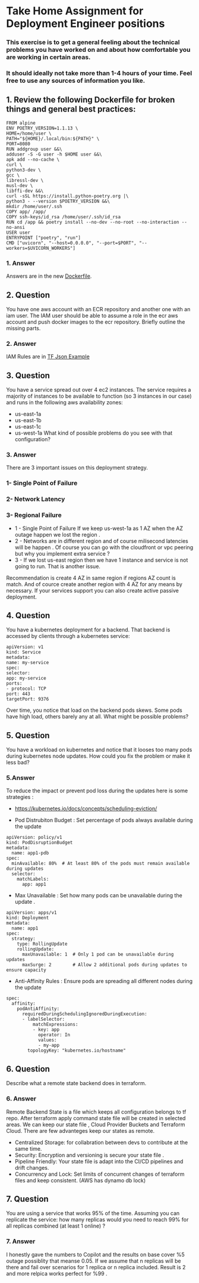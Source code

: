 # Take Home Assignment for Deployment Engineer positions

### This exercise is to get a general feeling about the technical problems you have worked on and about how comfortable you are working in certain areas.

### It should ideally not take more than 1-4 hours of your time. Feel free to use any sources of information you like.

## 1. Review the following Dockerfile for broken things and general best practices:
```
FROM alpine
ENV POETRY_VERSION=1.1.13 \
HOME=/home/user \
PATH="${HOME}/.local/bin:${PATH}" \
PORT=8080
RUN addgroup user &&\
adduser -S -G user -h $HOME user &&\
apk add --no-cache \
curl \
python3-dev \
gcc \
libressl-dev \
musl-dev \
libffi-dev &&\
curl -sSL https://install.python-poetry.org |\
python3 - --version $POETRY_VERSION &&\
mkdir /home/user/.ssh
COPY app/ /app/
COPY ssh-keys/id_rsa /home/user/.ssh/id_rsa
RUN cd /app && poetry install --no-dev --no-root --no-interaction --no-ansi
USER user
ENTRYPOINT ["poetry", "run"]
CMD ["uvicorn", "--host=0.0.0.0", "--port=$PORT", "--workers=$UVICORN_WORKERS"]
```

### 1. Answer 

Answers are in the new [Dockerfile](https://github.com/cenkbardakci/troubleshoot-challange/blob/main/Dockerfile).

## 2. Question

You have one aws account with an ECR repository and another one with
an iam user.
The IAM user should be able to assume a role in the ecr aws account and
push docker images to the ecr repository.
Briefly outline the missing parts.

### 2. Answer 

IAM Rules are in [TF Json Example](https://github.com/cenkbardakci/troubleshoot-challange/blob/main/iam.tf)

## 3. Question

You have a service spread out over 4 ec2 instances.
The service requires a majority of instances to be available to function (so
3 instances in our case) and runs in the following aws availability zones:
- us-east-1a
- us-east-1b
- us-east-1c
- us-west-1a
What kind of possible problems do you see with that configuration?

### 3. Answer 

There are 3 important issues on this deployment strategy. 

### 1- Single Point of Failure 
###   2- Network Latency 
###    3- Regional Failure

- 1 - Single Point of Failure If we keep us-west-1a as 1 AZ when the AZ outage happen we lost the region . 
- 2 - Networks are in different region and of course milisecond latencies will be happen . Of course you can go with the cloudfront or vpc peering but why you implement extra service ? 
- 3 - If we lost us-east region then we have 1 instance and service is not going to run. That is another issue. 

Recommendation is create 4 AZ in same region if regions AZ count is match. And of cource create another region with 4 AZ for any means by necessary. If your services support you can also create active passive deployment.  

## 4. Question

You have a kubernetes deployment for a backend. That backend is accessed
by clients through a kubernetes service:
```
apiVersion: v1
kind: Service
metadata:
name: my-service
spec:
selector:
app: my-service
ports:
- protocol: TCP
port: 443
targetPort: 9376
```
Over time, you notice that load on the backend pods skews. Some pods
have high load, others barely any at all.
What might be possible problems?

## 5. Question

You have a workload on kubernetes and notice that it looses too many
pods during kubernetes node updates.
How could you fix the problem or make it less bad?

### 5.Answer

To reduce the impact or prevent pod loss during the updates here is some strategies : 

- https://kubernetes.io/docs/concepts/scheduling-eviction/

- Pod Distrubiton Budget : Set percentage of pods always available during the update
```
apiVersion: policy/v1
kind: PodDisruptionBudget
metadata:
  name: app1-pdb
spec:
  minAvailable: 80%  # At least 80% of the pods must remain available during updates
  selector:
    matchLabels:
      app: app1

```
- Max Unavailable : Set how many pods can be unavailable during the update .

```
apiVersion: apps/v1
kind: Deployment
metadata:
  name: app1
spec:
  strategy:
    type: RollingUpdate
    rollingUpdate:
      maxUnavailable: 1  # Only 1 pod can be unavailable during updates
      maxSurge: 2        # Allow 2 additional pods during updates to ensure capacity

```
- Anti-Affinity Rules : Ensure pods are spreading all different nodes during the update

```
spec:
  affinity:
    podAntiAffinity:
      requiredDuringSchedulingIgnoredDuringExecution:
      - labelSelector:
          matchExpressions:
          - key: app
            operator: In
            values:
            - my-app
        topologyKey: "kubernetes.io/hostname"
```



## 6. Question

Describe what a remote state backend does in terraform.

### 6. Answer

Remote Backend State is a file which keeps all configuration belongs to tf repo. After terraform apply command state file will be created in selected areas. We can keep our state file , Cloud Provider Buckets and Terraform Cloud. There are few advanteges keep our states as remote. 

- Centralized Storage: for collabration between devs to contribute at the same time. 
- Security: Encryption and versioning is secure your state file . 
- Pipeline Friendly: Your state file is adapt into the CI/CD pipelines and drift changes. 
- Concurrency and Lock: Set limits of concurrent changes of terraform files and keep consistent. (AWS has dynamo db lock)

## 7. Question

You are using a service that works 95% of the time.
Assuming you can replicate the service: how many replicas would you need
to reach 99% for all replicas combined (at least 1 online) ?

### 7. Answer 

I honestly gave the numbers to Copilot and the results on base cover %5 outage possiblity that meanse 0.05. If we assume that n replicas will be there and fail over scenarios for 1 replica or n replica included. Result is 2 and more relpica works perfect for %99 .



